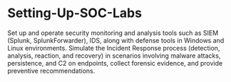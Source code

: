 # Setting-Up-SOC-Labs
 
Set up and operate security monitoring and analysis tools such as SIEM (Splunk, SplunkForwarder), IDS, along with defense tools in Windows and Linux environments.
Simulate the Incident Response process (detection, analysis, reaction, and recovery) in scenarios involving malware attacks, persistence, and C2 on endpoints, collect forensic evidence, and provide preventive recommendations.
